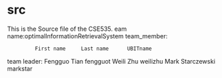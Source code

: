 # src
This is the Source file of the CSE535.
eam name:optimalInformationRetrievalSystem
team_member:

             First name     Last name      UBITname
team leader: Fengguo        Tian           fengguot
             Weili          Zhu            weilizhu
             Mark           Starczewski    markstar
             
             
